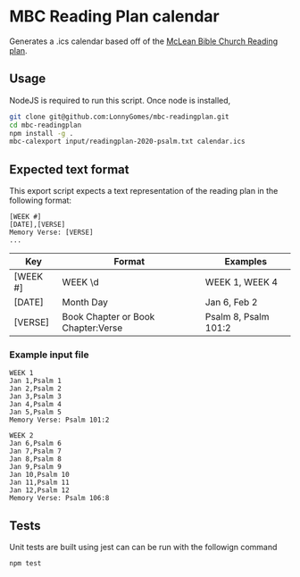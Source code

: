 # MBC Reading Plan calendar

Generates a .ics calendar based off of the [McLean Bible Church Reading plan](https://mcleanbible.org/wp-content/uploads/2019/12/2020BibleReadingPlan.pdf).

## Usage

NodeJS is required to run this script. Once node is installed,

```bash
git clone git@github.com:LonnyGomes/mbc-readingplan.git
cd mbc-readingplan
npm install -g .
mbc-calexport input/readingplan-2020-psalm.txt calendar.ics
```

## Expected text format

This export script expects a text representation of the reading plan in the following format:

```
[WEEK #]
[DATE],[VERSE]
Memory Verse: [VERSE]
...
```

| Key      | Format                             | Examples             |
| -------- | ---------------------------------- | -------------------- |
| [WEEK #] | WEEK \d                            | WEEK 1, WEEK 4       |
| [DATE]   | Month Day                          | Jan 6, Feb 2         |
| [VERSE]  | Book Chapter or Book Chapter:Verse | Psalm 8, Psalm 101:2 |

### Example input file

```
WEEK 1
Jan 1,Psalm 1
Jan 2,Psalm 2
Jan 3,Psalm 3
Jan 4,Psalm 4
Jan 5,Psalm 5
Memory Verse: Psalm 101:2

WEEK 2
Jan 6,Psalm 6
Jan 7,Psalm 7
Jan 8,Psalm 8
Jan 9,Psalm 9
Jan 10,Psalm 10
Jan 11,Psalm 11
Jan 12,Psalm 12
Memory Verse: Psalm 106:8
```

## Tests

Unit tests are built using jest can can be run with the followign command

```bash
npm test
```
